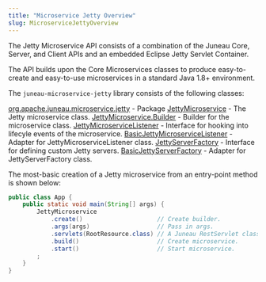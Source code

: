 ```yaml
---
title: "Microservice Jetty Overview"
slug: MicroserviceJettyOverview
---
```


The Jetty Microservice API consists of a combination of the Juneau Core, Server, and Client APIs and an embedded Eclipse
Jetty Servlet Container.

The API builds upon the Core Microservices classes to produce easy-to-create and easy-to-use microservices in a standard
Java 1.8+ environment.

The `juneau-microservice-jetty` library consists of the following classes:

<tree>
<node-0><a href="/site/apidocs/org/apache/juneau/microservice/jetty/package-summary.html" target="_blank">org.apache.juneau.microservice.jetty</a> - Package</node-0>
<node-1><java-class><a href="/site/apidocs/org/apache/juneau/microservice/jetty/JettyMicroservice.html" target="_blank">JettyMicroservice</a></java-class> - The Jetty microservice class.</node-1>
<node-1><java-class><a href="/site/apidocs/org/apache/juneau/microservice/jetty/JettyMicroservice.Builder.html" target="_blank">JettyMicroservice.Builder</a></java-class> - Builder for the microservice class.</node-1>
<node-1><java-class><a href="/site/apidocs/org/apache/juneau/microservice/jetty/JettyMicroserviceListener.html" target="_blank">JettyMicroserviceListener</a></java-class> - Interface for hooking into lifecyle events of the microservice.</node-1>
<node-1><java-class><a href="/site/apidocs/org/apache/juneau/microservice/jetty/BasicJettyMicroserviceListener.html" target="_blank">BasicJettyMicroserviceListener</a></java-class> - Adapter for JettyMicroserviceListener class.</node-1>
<node-1><java-class><a href="/site/apidocs/org/apache/juneau/microservice/jetty/JettyServerFactory.html" target="_blank">JettyServerFactory</a></java-class> - Interface for defining custom Jetty servers.</node-1>
<node-1><java-class><a href="/site/apidocs/org/apache/juneau/microservice/jetty/BasicJettyServerFactory.html" target="_blank">BasicJettyServerFactory</a></java-class> - Adapter for JettyServerFactory class.</node-1>
</tree>

The most-basic creation of a Jetty microservice from an entry-point method is shown below:

```java
public class App {
    public static void main(String[] args) {
        JettyMicroservice
            .create()                     // Create builder.
            .args(args)                   // Pass in args.
            .servlets(RootResource.class) // A Juneau RestServlet class.
            .build()                      // Create microservice.
            .start()                      // Start microservice.
        ;
    }
}
```
